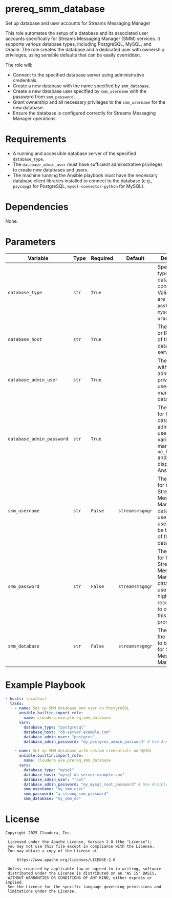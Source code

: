 # prereq_smm_database

Set up database and user accounts for Streams Messaging Manager

This role automates the setup of a database and its associated user accounts specifically for Streams Messaging Manager (SMM) services. It supports various database types, including PostgreSQL, MySQL, and Oracle. The role creates the database and a dedicated user with ownership privileges, using sensible defaults that can be easily overridden.

The role will:
- Connect to the specified database server using administrative credentials.
- Create a new database with the name specified by `smm_database`.
- Create a new database user specified by `smm_username` with the password from `smm_password`.
- Grant ownership and all necessary privileges to the `smm_username` for the new database.
- Ensure the database is configured correctly for Streams Messaging Manager operations.

# Requirements

- A running and accessible database server of the specified `database_type`.
- The `database_admin_user` must have sufficient administrative privileges to create new databases and users.
- The machine running the Ansible playbook must have the necessary database client libraries installed to connect to the database (e.g., `psycopg2` for PostgreSQL, `mysql-connector-python` for MySQL).

# Dependencies

None.

# Parameters

| Variable | Type | Required | Default | Description |
| --- | --- | --- | --- | --- |
| `database_type` | `str` | `True` | | Specifies the type of database to connect to. Valid choices are `postgresql`, `mysql`, and `oracle`. |
| `database_host` | `str` | `True` | | The hostname or IP address of the database server. |
| `database_admin_user` | `str` | `True` | | The username with administrative privileges used to manage the database. |
| `database_admin_password` | `str` | `True` | | The password for the database administrative user. This variable is marked with `no_log: true` and will not be displayed in Ansible logs. |
| `smm_username` | `str` | `False` | `streamsmsgmgr` | The username for the Streams Messaging Manager database user. This user will also be the owner of the database. |
| `smm_password` | `str` | `False` | `streamsmsgmgr` | The password for the Streams Messaging Manager database user. It is highly recommended to override this default in production. |
| `smm_database` | `str` | `False` | `streamsmsgmgr` | The name of the database to be created for Streams Messaging Manager. |

# Example Playbook

```yaml
- hosts: localhost
  tasks:
    - name: Set up SMM database and user on PostgreSQL
      ansible.builtin.import_role:
        name: cloudera.exe.prereq_smm_database
      vars:
        database_type: "postgresql"
        database_host: "db-server.example.com"
        database_admin_user: "postgres"
        database_admin_password: "my_postgres_admin_password" # Use Ansible Vault for this

    - name: Set up SMM database with custom credentials on MySQL
      ansible.builtin.import_role:
        name: cloudera.exe.prereq_smm_database
      vars:
        database_type: "mysql"
        database_host: "mysql-db-server.example.com"
        database_admin_user: "root"
        database_admin_password: "my_mysql_root_password" # Use Ansible Vault for this
        smm_username: "my_smm_user"
        smm_password: "a_strong_smm_password"
        smm_database: "my_smm_db"
```

# License

```
Copyright 2025 Cloudera, Inc.

 Licensed under the Apache License, Version 2.0 (the "License");
 you may not use this file except in compliance with the License.
 You may obtain a copy of the License at

     https://www.apache.org/licenses/LICENSE-2.0

 Unless required by applicable law or agreed to in writing, software
 distributed under the License is distributed on an "AS IS" BASIS,
 WITHOUT WARRANTIES OR CONDITIONS OF ANY KIND, either express or implied.
 See the License for the specific language governing permissions and
 limitations under the License.
```
